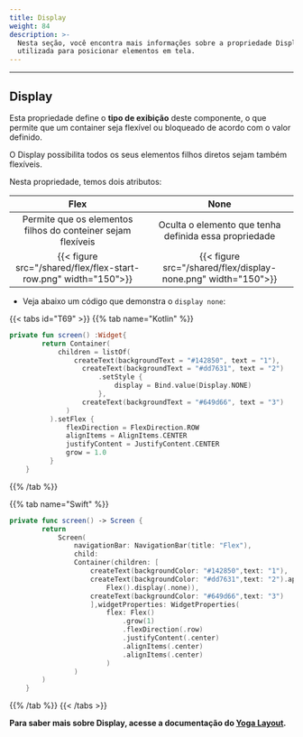 ```yaml
---
title: Display
weight: 84
description: >-
  Nesta seção, você encontra mais informações sobre a propriedade Display
  utilizada para posicionar elementos em tela.
---
```


---

## Display

Esta propriedade define o **tipo de exibição** deste componente, o que permite que um container seja flexível ou bloqueado de acordo com o valor definido.

O Display possibilita todos os seus elementos filhos diretos sejam também flexíveis. 

Nesta propriedade, temos dois atributos:

| **Flex** | **None** |
| :-----------: | :----------------------------------------------------------: |
| Permite que os elementos filhos do conteiner sejam flexíveis| Oculta o elemento que tenha definida essa propriedade |
|{{< figure src="/shared/flex/flex-start-row.png" width="150">}} |{{< figure src="/shared/flex/display-none.png" width="150">}}|

*  Veja abaixo um código que demonstra o `display none`:

{{< tabs id="T69" >}}
{{% tab name="Kotlin" %}}

```kotlin
private fun screen() :Widget{
        return Container(
            children = listOf(
                createText(backgroundText = "#142850", text = "1"),
                  createText(backgroundText = "#dd7631", text = "2")
                      .setStyle {
                          display = Bind.value(Display.NONE)
                      },
                  createText(backgroundText = "#649d66", text = "3")
              )
          ).setFlex {
              flexDirection = FlexDirection.ROW
              alignItems = AlignItems.CENTER
              justifyContent = JustifyContent.CENTER
              grow = 1.0
          }
    }
```

{{% /tab %}}

{{% tab name="Swift" %}}

```swift
private func screen() -> Screen {
        return
            Screen(
                navigationBar: NavigationBar(title: "Flex"),
                child:
                Container(children: [
                    createText(backgroundColor: "#142850",text: "1"),
                    createText(backgroundColor: "#dd7631",text: "2").applyFlex(
                        Flex().display(.none)),
                    createText(backgroundColor: "#649d66",text: "3")
                    ],widgetProperties: WidgetProperties(
                        flex: Flex()
                            .grow(1)
                            .flexDirection(.row)
                            .justifyContent(.center)
                            .alignItems(.center)
                            .alignItems(.center)
                        )
                )
        )
    }
```

{{% /tab %}}
{{< /tabs >}}

**Para saber mais sobre Display, acesse a documentação do [**Yoga Layout**](https://yogalayout.com/pt/flex/).**
